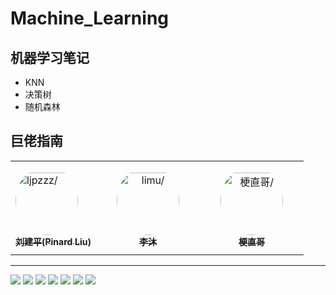 # Machine_Learning
## 机器学习笔记
- KNN
- 决策树
- 随机森林

## 巨佬指南
<table>
    <tr>
        <td>
            <a href=https://github.com/ljpzzz>
                <img src=https://avatars.githubusercontent.com/u/13940977?v=4 width="100;"  style="border-radius:50%;align-items:center;justify-content:center;overflow:hidden;padding-top:10px" alt=ljpzzz/>
                <br />
                <sub style="font-size:14px"><b>刘建平(Pinard Liu)</b></sub>
            </a> <br>
        </td>
        <td align="center" style="word-wrap: break-word; width: 150.0; height: 150.0">
            <a href=https://space.bilibili.com/1567748478/>
                <img src=https://i0.hdslb.com/bfs/face/15afabcda93279a5ab2f736513ad112e836a9701.jpg@240w_240h_1c_1s_!web-avatar-space-header.avif width="100;"  style="border-radius:50%;align-items:center;
                    justify-content:center;overflow:hidden;padding-top:10px" alt=limu/>
                <br/>
                <sub style="font-size:14px;"><b>李沐</b></sub>
            </a>
        </td>
        <td align="center" style="word-wrap: break-word; width: 150.0; height: 150.0">
            <a href=https://github.com/Gengzhige>
                <img src=https://avatars.githubusercontent.com/u/102864211?v=4 width="100;"  style="border-radius:50%;align-items:center;
                    justify-content:center;overflow:hidden;padding-top:10px" alt=梗直哥/>
                <br/>
                <sub style="font-size:14px;"><b>梗直哥</b></sub>
            </a>
        </td>
    </tr>
</table>

<hr>

![](https://img.shields.io/badge/NVIDIA-GTX3050-76B900?style=for-the-badge&logo=nvidia&logoColor=white)
![](https://img.shields.io/badge/Ubuntu-E95420?style=for-the-badge&logo=ubuntu&logoColor=white)
![](https://img.shields.io/badge/Windows-0078D6?style=for-the-badge&logo=windows&logoColor=white)
![](https://img.shields.io/badge/Python-3776AB?style=for-the-badge&logo=python&logoColor=white)
![](https://img.shields.io/badge/Pytorch-FF6F00?style=for-the-badge&logo=Pytorch&logoColor=white)
![](https://img.shields.io/badge/Jupyter-yellow.svg?&style=for-the-badge&logo=Jupyter&logoColor=white)
![](https://img.shields.io/badge/Pycharm-black.svg?&style=for-the-badge&logo=Pycharm&logoColor=white)
 
